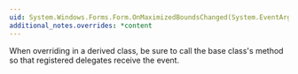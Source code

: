 ```yaml
---
uid: System.Windows.Forms.Form.OnMaximizedBoundsChanged(System.EventArgs)
additional_notes.overrides: *content
---
```


<p>When overriding <xref href="System.Windows.Forms.Form.OnMaximizedBoundsChanged(System.EventArgs)"></xref> in a derived class, be sure to call the base class's <xref href="System.Windows.Forms.Form.OnMaximizedBoundsChanged(System.EventArgs)"></xref> method so that registered delegates receive the event.</p>


